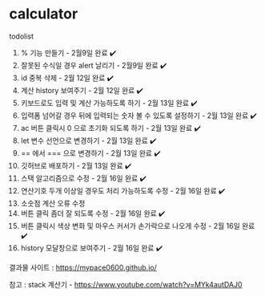 # calculator

todolist
1. % 기능 만들기 - 2월9일 완료 ✔️
2. 잘못된 수식일 경우 alert 날리기 - 2월9일 완료 ✔️
3. id 중복 삭제 - 2월 12일 완료 ✔️
4. 계산 history 보여주기 - 2월 12일 완료 ✔️
5. 키보드로도 입력 및 계산 가능하도록 하기 - 2월 13일 완료 ✔️
6. 입력폼 넘어갈 경우 뒤에 입력되는 숫자 볼 수 있도록 설정하기 - 2월 13일 완료 ✔️
7. ac 버튼 클릭시 0 으로 초기화 되도록 하기 - 2월 13일 완료 ✔️
8. let 변수 선언으로 변경하기 - 2월 13일 완료 ✔️
9. == 에서 === 으로 변경하기 - 2월 13일 완료 ✔️
10. 깃허브로 배포하기 - 2월 13일 완료 ✔️
11. 스택 알고리즘으로 수정 - 2월 16일 완료 ✔️
12. 연산기호 두개 이상일 경우도 처리 가능하도록 수정 - 2월 16일 완료 ✔️
13. 소숫점 계산 오류 수정
14. 버튼 클릭 좀더 잘 되도록 수정 - 2월 16일 완료 ✔️
15. 버튼 클릭시 색상 변화 및 마우스 커서가 손가락으로 나오게 수정 - 2월 16일 완료 ✔️
16. history 모달창으로 보여주기 - 2월 16일 완료 ✔️

결과물 사이트 : https://mypace0600.github.io/

참고 : stack 계산기 - https://www.youtube.com/watch?v=MYk4autDAJ0
